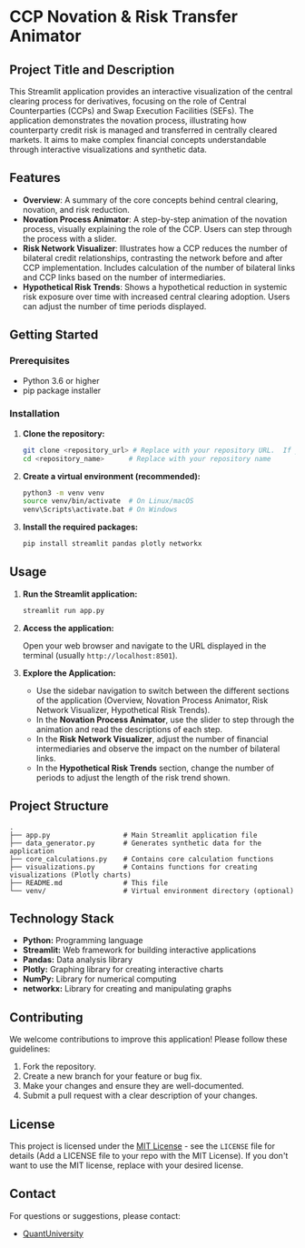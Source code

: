 # CCP Novation & Risk Transfer Animator

## Project Title and Description

This Streamlit application provides an interactive visualization of the central clearing process for derivatives, focusing on the role of Central Counterparties (CCPs) and Swap Execution Facilities (SEFs). The application demonstrates the novation process, illustrating how counterparty credit risk is managed and transferred in centrally cleared markets.  It aims to make complex financial concepts understandable through interactive visualizations and synthetic data.

## Features

*   **Overview**: A summary of the core concepts behind central clearing, novation, and risk reduction.
*   **Novation Process Animator**: A step-by-step animation of the novation process, visually explaining the role of the CCP. Users can step through the process with a slider.
*   **Risk Network Visualizer**: Illustrates how a CCP reduces the number of bilateral credit relationships, contrasting the network before and after CCP implementation.  Includes calculation of the number of bilateral links and CCP links based on the number of intermediaries.
*   **Hypothetical Risk Trends**: Shows a hypothetical reduction in systemic risk exposure over time with increased central clearing adoption.  Users can adjust the number of time periods displayed.

## Getting Started

### Prerequisites

*   Python 3.6 or higher
*   pip package installer

### Installation

1.  **Clone the repository:**

    ```bash
    git clone <repository_url> # Replace with your repository URL.  If you don't have a repository, create one and add these files.
    cd <repository_name>      # Replace with your repository name
    ```

2.  **Create a virtual environment (recommended):**

    ```bash
    python3 -m venv venv
    source venv/bin/activate  # On Linux/macOS
    venv\Scripts\activate.bat # On Windows
    ```

3.  **Install the required packages:**

    ```bash
    pip install streamlit pandas plotly networkx
    ```

## Usage

1.  **Run the Streamlit application:**

    ```bash
    streamlit run app.py
    ```

2.  **Access the application:**

    Open your web browser and navigate to the URL displayed in the terminal (usually `http://localhost:8501`).

3.  **Explore the Application:**

    *   Use the sidebar navigation to switch between the different sections of the application (Overview, Novation Process Animator, Risk Network Visualizer, Hypothetical Risk Trends).
    *   In the **Novation Process Animator**, use the slider to step through the animation and read the descriptions of each step.
    *   In the **Risk Network Visualizer**, adjust the number of financial intermediaries and observe the impact on the number of bilateral links.
    *   In the **Hypothetical Risk Trends** section, change the number of periods to adjust the length of the risk trend shown.

## Project Structure

```
.
├── app.py                  # Main Streamlit application file
├── data_generator.py       # Generates synthetic data for the application
├── core_calculations.py    # Contains core calculation functions
├── visualizations.py       # Contains functions for creating visualizations (Plotly charts)
├── README.md               # This file
└── venv/                   # Virtual environment directory (optional)
```

## Technology Stack

*   **Python:** Programming language
*   **Streamlit:** Web framework for building interactive applications
*   **Pandas:** Data analysis library
*   **Plotly:** Graphing library for creating interactive charts
*   **NumPy:** Library for numerical computing
*   **networkx:** Library for creating and manipulating graphs

## Contributing

We welcome contributions to improve this application! Please follow these guidelines:

1.  Fork the repository.
2.  Create a new branch for your feature or bug fix.
3.  Make your changes and ensure they are well-documented.
4.  Submit a pull request with a clear description of your changes.

## License

This project is licensed under the [MIT License](LICENSE) - see the `LICENSE` file for details (Add a LICENSE file to your repo with the MIT License).  If you don't want to use the MIT license, replace with your desired license.

## Contact

For questions or suggestions, please contact:

*   [QuantUniversity](https://www.quantuniversity.com/)

```
